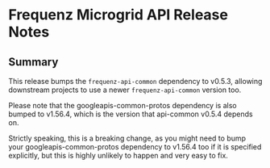 # Frequenz Microgrid API Release Notes

## Summary

This release bumps the `frequenz-api-common` dependency to v0.5.3, allowing downstream projects to use a newer `frequenz-api-common` version too.

Please note that the googleapis-common-protos dependency is also bumped to v1.56.4, which is the version that api-common v0.5.4 depends on.
    
Strictly speaking, this is a breaking change, as you might need to bump your googleapis-common-protos dependency to v1.56.4 too if it is specified explicitly, but this is highly unlikely to happen and very easy to fix.
